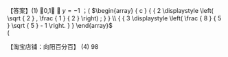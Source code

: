 【答案】(1) 0,1 ， $y = - 1$ ；( $\begin{array} { c } { { 2 \displaystyle \left( \sqrt { 2 } , \frac { 1 } { 2 } \right) ; } } \\ { { 3 \displaystyle \left( \frac { 8 } { 5 } \sqrt { 5 } - 1 \right. } } \end{array}$   
(

【淘宝店铺：向阳百分百】
(4) 98
